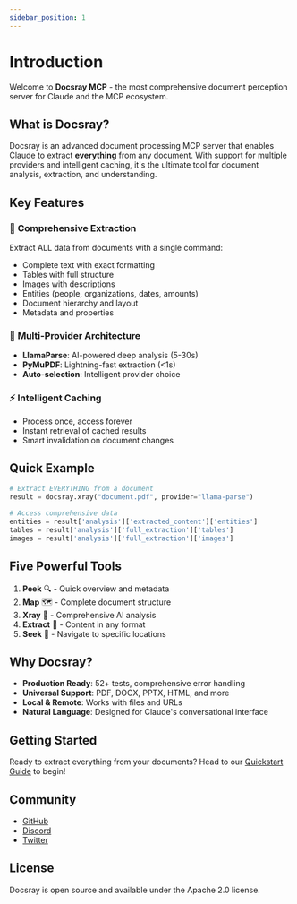 ```yaml
---
sidebar_position: 1
---
```


# Introduction

Welcome to **Docsray MCP** - the most comprehensive document perception server for Claude and the MCP ecosystem.

## What is Docsray?

Docsray is an advanced document processing MCP server that enables Claude to extract **everything** from any document. With support for multiple providers and intelligent caching, it's the ultimate tool for document analysis, extraction, and understanding.

## Key Features

### 🎯 **Comprehensive Extraction**
Extract ALL data from documents with a single command:
- Complete text with exact formatting
- Tables with full structure
- Images with descriptions
- Entities (people, organizations, dates, amounts)
- Document hierarchy and layout
- Metadata and properties

### 🔄 **Multi-Provider Architecture**
- **LlamaParse**: AI-powered deep analysis (5-30s)
- **PyMuPDF**: Lightning-fast extraction (<1s)
- **Auto-selection**: Intelligent provider choice

### ⚡ **Intelligent Caching**
- Process once, access forever
- Instant retrieval of cached results
- Smart invalidation on document changes

## Quick Example

```python
# Extract EVERYTHING from a document
result = docsray.xray("document.pdf", provider="llama-parse")

# Access comprehensive data
entities = result['analysis']['extracted_content']['entities']
tables = result['analysis']['full_extraction']['tables']
images = result['analysis']['full_extraction']['images']
```

## Five Powerful Tools

1. **Peek** 🔍 - Quick overview and metadata
2. **Map** 🗺️ - Complete document structure
3. **Xray** 🩻 - Comprehensive AI analysis
4. **Extract** 📝 - Content in any format
5. **Seek** 🎯 - Navigate to specific locations

## Why Docsray?

- **Production Ready**: 52+ tests, comprehensive error handling
- **Universal Support**: PDF, DOCX, PPTX, HTML, and more
- **Local & Remote**: Works with files and URLs
- **Natural Language**: Designed for Claude's conversational interface

## Getting Started

Ready to extract everything from your documents? Head to our [Quickstart Guide](./getting-started/quickstart) to begin!

## Community

- [GitHub](https://github.com/docsray/docsray-mcp)
- [Discord](https://discord.gg/docsray)
- [Twitter](https://twitter.com/docsray)

## License

Docsray is open source and available under the Apache 2.0 license.